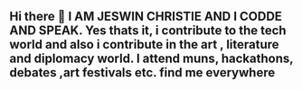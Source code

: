 ## Hi there 👋 I AM JESWIN CHRISTIE AND I CODDE AND SPEAK. Yes thats it, i contribute to the tech world and also i contribute in the art , literature and diplomacy world. I attend muns, hackathons, debates ,art festivals etc. find me everywhere 

<!--
**NIGHTFURY60/NIGHTFURY60** is a ✨ _special_ ✨ repository because its `README.md` (this file) appears on your GitHub profile.

Here are some ideas to get you started:

- 🔭 I’m currently working on ...
- 🌱 I’m currently learning ...
- 👯 I’m looking to collaborate on ...
- 🤔 I’m looking for help with ...
- 💬 Ask me about ...
- 📫 How to reach me: ...
- 😄 Pronouns: ...
- ⚡ Fun fact: ...
-->
